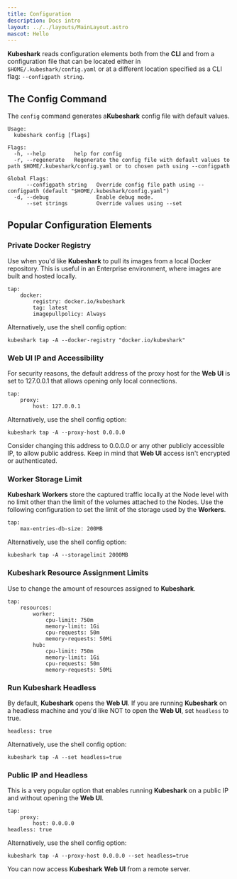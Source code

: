 ```yaml
---
title: Configuration
description: Docs intro
layout: ../../layouts/MainLayout.astro
mascot: Hello
---
```


**Kubeshark** reads configuration elements both from the **CLI** and from a configuration file that can be located either in `$HOME/.kubeshark/config.yaml` or at a different location specified as a CLI flag: `--configpath string`.

## The Config Command

The `config` command generates a ​**​Kubeshark​**​ config file with default values.

```shell
Usage:
  kubeshark config [flags]

Flags:
  -h, --help         help for config
  -r, --regenerate   Regenerate the config file with default values to path $HOME/.kubeshark/config.yaml or to chosen path using --configpath

Global Flags:
      --configpath string   Override config file path using --configpath (default "$HOME/.kubeshark/config.yaml")
  -d, --debug               Enable debug mode.
      --set strings         Override values using --set
```

## Popular Configuration Elements

### Private Docker Registry

Use when you'd like **Kubeshark** to pull its images from a local Docker repository. This is useful in an Enterprise environment, where images are built and hosted locally.

```shell
tap:
    docker:
        registry: docker.io/kubeshark
        tag: latest
        imagepullpolicy: Always
```

Alternatively, use the shell config option:
```shell
kubeshark tap -A --docker-registry "docker.io/kubeshark"
```

### Web UI IP and Accessibility

For security reasons, the default address of the proxy host for the **Web UI** is set to 127.0.0.1 that allows opening only local connections.

```shell
tap:
    proxy:
        host: 127.0.0.1
```

Alternatively, use the shell config option:
```shell
kubeshark tap -A --proxy-host 0.0.0.0
```

Consider changing this address to 0.0.0.0 or any other publicly accessible IP, to allow public address. Keep in mind that **Web UI** access isn't encrypted or authenticated.

### Worker Storage Limit

**Kubeshark** **Workers** store the captured traffic locally at the Node level with no limit other than the limit of the volumes attached to the Nodes. Use the following configuration to set the limit of the storage used by the **Workers**.

```shell
tap:
    max-entries-db-size: 200MB
```

Alternatively, use the shell config option:
```shell
kubeshark tap -A --storagelimit 2000MB
```

### Kubeshark Resource Assignment Limits

Use to change the amount of resources assigned to **Kubeshark**.

```shell
tap:
    resources:
        worker:
            cpu-limit: 750m
            memory-limit: 1Gi
            cpu-requests: 50m
            memory-requests: 50Mi
        hub:
            cpu-limit: 750m
            memory-limit: 1Gi
            cpu-requests: 50m
            memory-requests: 50Mi
```

### Run Kubeshark Headless

By default, **Kubeshark** opens the **Web UI**. If you are running **Kubeshark** on a headless machine and you'd like NOT to open the **Web UI**, set `headless` to true.

```shell
headless: true
```

Alternatively, use the shell config option:
```shell
kubeshark tap -A --set headless=true
```

### Public IP and Headless

This is a very popular option that enables running **Kubeshark** on a public IP and without opening the **Web UI**.

```shell
tap:
    proxy:
        host: 0.0.0.0
headless: true
```
Alternatively, use the shell config option:
```shell
kubeshark tap -A --proxy-host 0.0.0.0 --set headless=true
```
You can now access  **Kubeshark** **Web UI** from a remote server.

